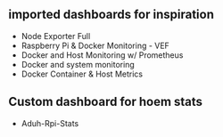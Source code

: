 ## imported dashboards for inspiration
- Node Exporter Full
- Raspberry Pi & Docker Monitoring - VEF
- Docker and Host Monitoring w/ Prometheus
- Docker and system monitoring
- Docker Container & Host Metrics

## Custom dashboard for hoem stats
- Aduh-Rpi-Stats